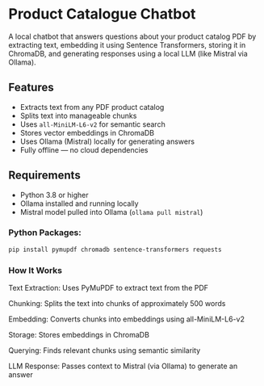 # Product Catalogue Chatbot

A local chatbot that answers questions about your product catalog PDF by extracting text, embedding it using Sentence Transformers, storing it in ChromaDB, and generating responses using a local LLM (like Mistral via Ollama).


## Features

- Extracts text from any PDF product catalog
- Splits text into manageable chunks
- Uses `all-MiniLM-L6-v2` for semantic search
- Stores vector embeddings in ChromaDB
- Uses Ollama (Mistral) locally for generating answers
- Fully offline — no cloud dependencies


## Requirements

- Python 3.8 or higher
- Ollama installed and running locally
- Mistral model pulled into Ollama (`ollama pull mistral`)

### Python Packages:
```bash
pip install pymupdf chromadb sentence-transformers requests
```

### How It Works
Text Extraction: Uses PyMuPDF to extract text from the PDF

Chunking: Splits the text into chunks of approximately 500 words

Embedding: Converts chunks into embeddings using all-MiniLM-L6-v2

Storage: Stores embeddings in ChromaDB

Querying: Finds relevant chunks using semantic similarity

LLM Response: Passes context to Mistral (via Ollama) to generate an answer
